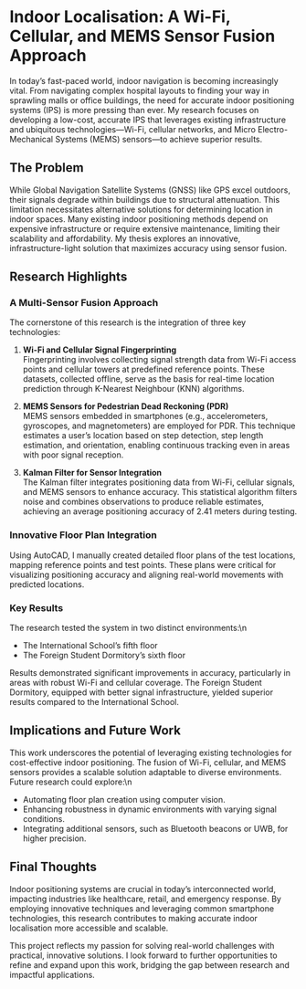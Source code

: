 # Indoor Localisation: A Wi-Fi, Cellular, and MEMS Sensor Fusion Approach

In today’s fast-paced world, indoor navigation is becoming increasingly vital. From navigating complex hospital layouts to finding your way in sprawling malls or office buildings, the need for accurate indoor positioning systems (IPS) is more pressing than ever. My research focuses on developing a low-cost, accurate IPS that leverages existing infrastructure and ubiquitous technologies—Wi-Fi, cellular networks, and Micro Electro-Mechanical Systems (MEMS) sensors—to achieve superior results.

## The Problem
While Global Navigation Satellite Systems (GNSS) like GPS excel outdoors, their signals degrade within buildings due to structural attenuation. This limitation necessitates alternative solutions for determining location in indoor spaces. Many existing indoor positioning methods depend on expensive infrastructure or require extensive maintenance, limiting their scalability and affordability. My thesis explores an innovative, infrastructure-light solution that maximizes accuracy using sensor fusion.

## Research Highlights
### A Multi-Sensor Fusion Approach
The cornerstone of this research is the integration of three key technologies:

1. **Wi-Fi and Cellular Signal Fingerprinting**  
   Fingerprinting involves collecting signal strength data from Wi-Fi access points and cellular towers at predefined reference points. These datasets, collected offline, serve as the basis for real-time location prediction through K-Nearest Neighbour (KNN) algorithms.

2. **MEMS Sensors for Pedestrian Dead Reckoning (PDR)**  
   MEMS sensors embedded in smartphones (e.g., accelerometers, gyroscopes, and magnetometers) are employed for PDR. This technique estimates a user’s location based on step detection, step length estimation, and orientation, enabling continuous tracking even in areas with poor signal reception.

3. **Kalman Filter for Sensor Integration**  
   The Kalman filter integrates positioning data from Wi-Fi, cellular signals, and MEMS sensors to enhance accuracy. This statistical algorithm filters noise and combines observations to produce reliable estimates, achieving an average positioning accuracy of 2.41 meters during testing.

### Innovative Floor Plan Integration
Using AutoCAD, I manually created detailed floor plans of the test locations, mapping reference points and test points. These plans were critical for visualizing positioning accuracy and aligning real-world movements with predicted locations.

### Key Results
The research tested the system in two distinct environments:\n
- The International School’s fifth floor  
- The Foreign Student Dormitory’s sixth floor  

Results demonstrated significant improvements in accuracy, particularly in areas with robust Wi-Fi and cellular coverage. The Foreign Student Dormitory, equipped with better signal infrastructure, yielded superior results compared to the International School.

## Implications and Future Work
This work underscores the potential of leveraging existing technologies for cost-effective indoor positioning. The fusion of Wi-Fi, cellular, and MEMS sensors provides a scalable solution adaptable to diverse environments. Future research could explore:\n
- Automating floor plan creation using computer vision.  
- Enhancing robustness in dynamic environments with varying signal conditions.  
- Integrating additional sensors, such as Bluetooth beacons or UWB, for higher precision.  

## Final Thoughts
Indoor positioning systems are crucial in today’s interconnected world, impacting industries like healthcare, retail, and emergency response. By employing innovative techniques and leveraging common smartphone technologies, this research contributes to making accurate indoor localisation more accessible and scalable.

This project reflects my passion for solving real-world challenges with practical, innovative solutions. I look forward to further opportunities to refine and expand upon this work, bridging the gap between research and impactful applications.
